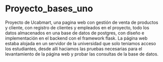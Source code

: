 # Proyecto_bases_uno
Proyecto de Ucabmart, una pagina web con gestión de venta de productos y cliente, con registro de clientes y empleados en el proyecto, todo los datos almacenados en una base de datos de postgres, con diseño e implementación en el backend con el framework flask. La página web estaba alojada en un servidor de la universidad que solo teniamos acceso los estudiantes, desde allí haciamos las pruebas necesarias para el levantamiento de la página web y probar las consultas de la base de datos.